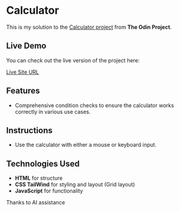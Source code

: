 # Calculator
This is my solution to the [Calculator project](https://www.theodinproject.com/lessons/foundations-calculator) from **The Odin Project**.

## Live Demo
You can check out the live version of the project here:

[Live Site URL](http://toxa-dev.github.io/theodinproject.com-05-calculator/)

## Features
- Comprehensive condition checks to ensure the calculator works correctly in various use cases.

## Instructions
- Use the calculator with either a mouse or keyboard input.

## Technologies Used
- **HTML** for structure
- **CSS TailWind** for styling and layout (Grid layout)
- **JavaScript** for functionality

Thanks to AI assistance